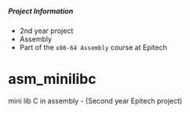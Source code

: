 
##### Project Information
- 2nd year project
- Assembly
- Part of the `x86-64 Assembly` course at Epitech

# asm_minilibc
mini lib C in assembly - (Second year Epitech project)
